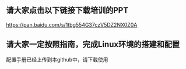 ## 请大家点击以下链接下载培训的PPT

https://pan.baidu.com/s/1tbg554G37czV5DZ2NX0Z0A

## 请大家一定按照指南，完成Linux环境的搭建和配置

配置手册已经上传到本github中，请下载使用
